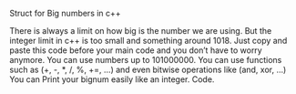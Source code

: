 Struct for Big numbers in c++

There is always a limit on how big is the number we are using. But the integer limit in c++ is too small and something around 1018.
Just copy and paste this code before your main code and you don’t have to worry anymore. You can use numbers up to 101000000.
You can use functions such as (+, -, *, /, %, +=, …)
and even bitwise operations like (and, xor, …)
You can Print your bignum easily like an integer.
Code.
